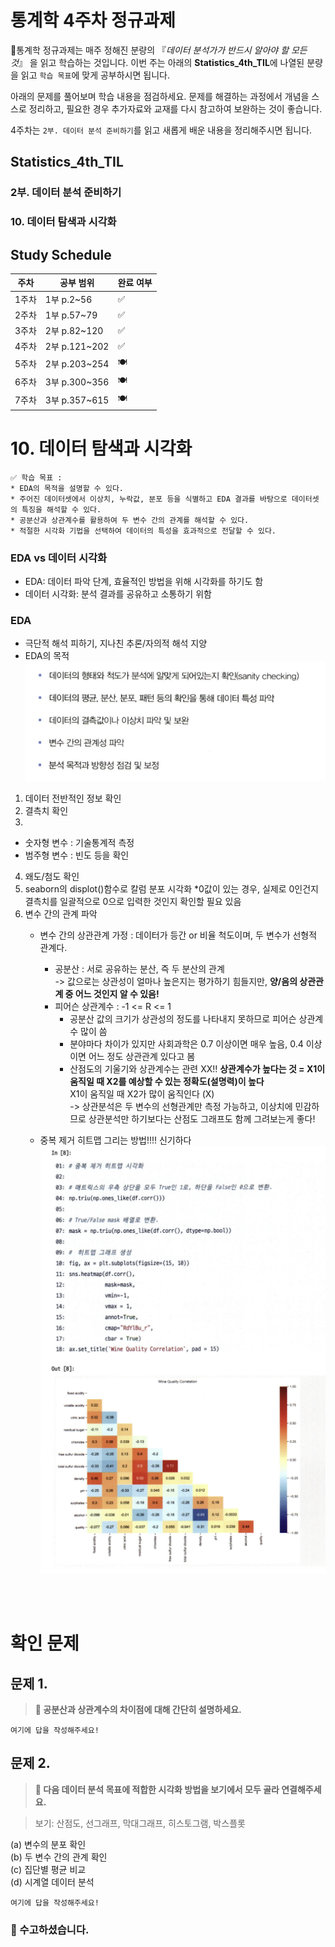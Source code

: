 # 통계학 4주차 정규과제

📌통계학 정규과제는 매주 정해진 분량의 『*데이터 분석가가 반드시 알아야 할 모든 것*』 을 읽고 학습하는 것입니다. 이번 주는 아래의 **Statistics_4th_TIL**에 나열된 분량을 읽고 `학습 목표`에 맞게 공부하시면 됩니다.

아래의 문제를 풀어보며 학습 내용을 점검하세요. 문제를 해결하는 과정에서 개념을 스스로 정리하고, 필요한 경우 추가자료와 교재를 다시 참고하여 보완하는 것이 좋습니다.

4주차는 `2부. 데이터 분석 준비하기`를 읽고 새롭게 배운 내용을 정리해주시면 됩니다.


## Statistics_4th_TIL

### 2부. 데이터 분석 준비하기
### 10. 데이터 탐색과 시각화



## Study Schedule

|주차 | 공부 범위     | 완료 여부 |
|----|----------------|----------|
|1주차| 1부 p.2~56     | ✅      |
|2주차| 1부 p.57~79    | ✅      | 
|3주차| 2부 p.82~120   | ✅      | 
|4주차| 2부 p.121~202  | ✅      | 
|5주차| 2부 p.203~254  | 🍽️      | 
|6주차| 3부 p.300~356  | 🍽️      | 
|7주차| 3부 p.357~615  | 🍽️      | 

<!-- 여기까진 그대로 둬 주세요-->

# 10. 데이터 탐색과 시각화

```
✅ 학습 목표 :
* EDA의 목적을 설명할 수 있다.
* 주어진 데이터셋에서 이상치, 누락값, 분포 등을 식별하고 EDA 결과를 바탕으로 데이터셋의 특징을 해석할 수 있다.
* 공분산과 상관계수를 활용하여 두 변수 간의 관계를 해석할 수 있다.
* 적절한 시각화 기법을 선택하여 데이터의 특성을 효과적으로 전달할 수 있다.
```
<!-- 새롭게 배운 내용을 자유롭게 정리해주세요.-->
### EDA vs 데이터 시각화
- EDA: 데이터 파악 단계, 효율적인 방법을 위해 시각화를 하기도 함
- 데이터 시각화: 분석 결과를 공유하고 소통하기 위함

### EDA
- 극단적 해석 피하기, 지나친 추론/자의적 해석 지양
- EDA의 목적
![STA1](./image/STA1.png)

1. 데이터 전반적인 정보 확인
2. 결측치 확인
3. 
- 숫자형 변수 : 기술통계적 측정
- 범주형 변수 : 빈도 등을 확인
4. 왜도/첨도 확인
5. seaborn의 displot()함수로 칼럼 분포 시각화
*0값이 있는 경우, 실제로 0인건지 결측치를 일괄적으로 0으로 입력한 것인지 확인할 필요 있음
6. 변수 간의 관계 파악 
    - 변수 간의 상관관계 
    가정 : 데이터가 등간 or 비율 척도이며, 두 변수가 선형적 관계다.
        - 공분산 : 서로 공유하는 분산, 즉 두 분산의 관계<BR/>
        -> 값으로는 상관성이 얼마나 높은지는 평가하기 힘들지만, **양/음의 상관관계 중 어느 것인지 알 수 있음!**
        - 피어슨 상관계수 : -1 <= R <= 1
            - 공분산 값의 크기가 상관성의 정도를 나타내지 못하므로 피어슨 상관계수 많이 씀
            - 분야마다 차이가 있지만 사회과학은 0.7 이상이면 매우 높음, 0.4 이상이면 어느 정도 상관관계 있다고 봄 
            - 산점도의 기울기와 상관계수는 관련 XX!!
            **상관계수가 높다는 것 = X1이 움직일 때 X2를 예상할 수 있는 정확도(설명력)이 높다** <BR/>
            X1이 움직일 때 X2가 많이 움직인다 (X) <BR/>
    -> 상관분석은 두 변수의 선형관계만 측정 가능하고, 이상치에 민감하므로 상관분석만 하기보다는 산점도 그래프도 함께 그려보는게 좋다! 

    - 중복 제거 히트맵 그리는 방법!!!! 신기하다
        ![STA2](./image/STA2.png)

<br>
<br>

# 확인 문제

## 문제 1.
> **🧚 공분산과 상관계수의 차이점에 대해 간단히 설명하세요.**

```
여기에 답을 작성해주세요!
```

## 문제 2.
> **🧚 다음 데이터 분석 목표에 적합한 시각화 방법을 보기에서 모두 골라 연결해주세요.**

> 보기: 산점도, 선그래프, 막대그래프, 히스토그램, 박스플롯

(a) 변수의 분포 확인   
(b) 두 변수 간의 관계 확인   
(c) 집단별 평균 비교   
(d) 시계열 데이터 분석

<!--중복 가능-->

```
여기에 답을 작성해주세요!
```


### 🎉 수고하셨습니다.